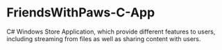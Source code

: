 # FriendsWithPaws-C-App
C# Windows Store Application, which provide different features to users, including streaming from files as well as sharing content with users.

